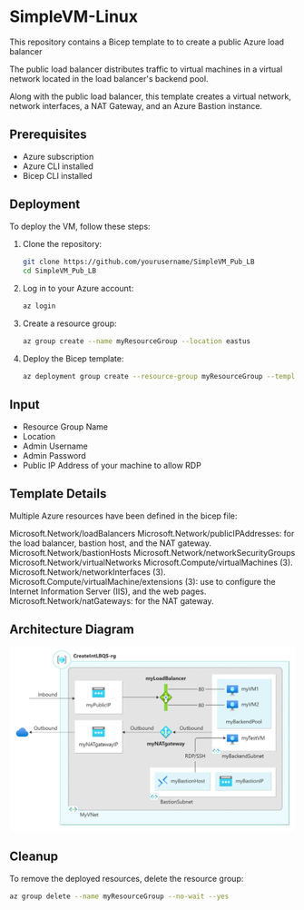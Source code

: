 # SimpleVM-Linux

This repository contains a Bicep template to to create a public Azure load balancer

The public load balancer distributes traffic to virtual machines in a virtual network located in the load balancer's backend pool. 

Along with the public load balancer, this template creates a virtual network, network interfaces, a NAT Gateway, and an Azure Bastion instance.



## Prerequisites

- Azure subscription
- Azure CLI installed
- Bicep CLI installed

## Deployment

To deploy the VM, follow these steps:

1. Clone the repository:
    ```sh
    git clone https://github.com/yourusername/SimpleVM_Pub_LB
    cd SimpleVM_Pub_LB
    ```

2. Log in to your Azure account:
    ```sh
    az login
    ```

3. Create a resource group:
    ```sh
    az group create --name myResourceGroup --location eastus
    ```

4. Deploy the Bicep template:
    ```sh
    az deployment group create --resource-group myResourceGroup --template-file main.bicep
    ```

## Input 

- Resource Group Name
- Location
- Admin Username
- Admin Password
- Public IP Address of your machine to allow RDP


## Template Details

Multiple Azure resources have been defined in the bicep file:

Microsoft.Network/loadBalancers
Microsoft.Network/publicIPAddresses: for the load balancer, bastion host, and the NAT gateway.
Microsoft.Network/bastionHosts
Microsoft.Network/networkSecurityGroups
Microsoft.Network/virtualNetworks
Microsoft.Compute/virtualMachines (3).
Microsoft.Network/networkInterfaces (3).
Microsoft.Compute/virtualMachine/extensions (3): use to configure the Internet Information Server (IIS), and the web pages.
Microsoft.Network/natGateways: for the NAT gateway.

## Architecture Diagram

![Public Load Balancer Architecture](./public-load-balancer-resources.png)

## Cleanup

To remove the deployed resources, delete the resource group:
```sh
az group delete --name myResourceGroup --no-wait --yes
```

